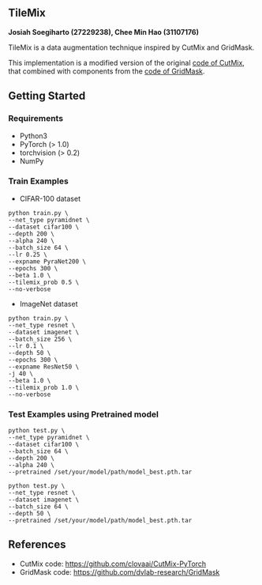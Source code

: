 ## TileMix

**Josiah Soegiharto (27229238), Chee Min Hao (31107176)**

TileMix is a data augmentation technique inspired by CutMix and GridMask. 

This implementation is a modified version of the original [code of CutMix](https://github.com/clovaai/CutMix-PyTorch), that combined with components from the [code of GridMask](https://github.com/dvlab-research/GridMask).

## Getting Started
### Requirements
- Python3
- PyTorch (> 1.0)
- torchvision (> 0.2)
- NumPy

### Train Examples
- CIFAR-100 dataset
```
python train.py \
--net_type pyramidnet \
--dataset cifar100 \
--depth 200 \
--alpha 240 \
--batch_size 64 \
--lr 0.25 \
--expname PyraNet200 \
--epochs 300 \
--beta 1.0 \
--tilemix_prob 0.5 \
--no-verbose
```
- ImageNet dataset
```
python train.py \
--net_type resnet \
--dataset imagenet \
--batch_size 256 \
--lr 0.1 \
--depth 50 \
--epochs 300 \
--expname ResNet50 \
-j 40 \
--beta 1.0 \
--tilemix_prob 1.0 \
--no-verbose
```

### Test Examples using Pretrained model
```
python test.py \
--net_type pyramidnet \
--dataset cifar100 \
--batch_size 64 \
--depth 200 \
--alpha 240 \
--pretrained /set/your/model/path/model_best.pth.tar
```
```
python test.py \
--net_type resnet \
--dataset imagenet \
--batch_size 64 \
--depth 50 \
--pretrained /set/your/model/path/model_best.pth.tar
```

## References

- CutMix code: https://github.com/clovaai/CutMix-PyTorch
- GridMask code: https://github.com/dvlab-research/GridMask